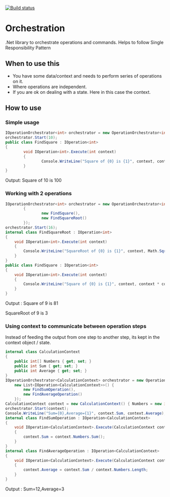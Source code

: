 [![Build status](https://ci.appveyor.com/api/projects/status/6qx7d8dpnx8o5d4n?svg=true)](https://ci.appveyor.com/project/joymon/orchestration)

# Orchestration
.Net library to orchestrate operations and commands. Helps to follow Single Responsibility Pattern
## When to use this
- You have some data/context and needs to perform series of operations on it.
- Where operations are independent.
- If you are ok on dealing with a state. Here in this case the context.

## How to use
### Simple usage
```cs
IOperationOrchestrator<int> orchestrator = new OperationOrchestrator<int>(new List<IOperation<int>>() { new FindSquare() });
orchestrator.Start(10);       
public class FindSquare : IOperation<int>
{
        void IOperation<int>.Execute(int context)
        {
                Console.WriteLine("Square of {0} is {1}", context, context * context);
        }
}
```
Output: Square of 10 is 100
### Working with 2 operations
```cs
IOperationOrchestrator<int> orchestrator = new OperationOrchestrator<int>(new List<IOperation<int>>()
        {
                new FindSquare(),
                new FindSquareRoot()
        });
orchestrator.Start(16);
internal class FindSquareRoot : IOperation<int>
{
    void IOperation<int>.Execute(int context)
    {
        Console.WriteLine("SquareRoot of {0} is {1}", context, Math.Sqrt(context));
    }
}
public class FindSquare : IOperation<int>
{
    void IOperation<int>.Execute(int context)
    {
        Console.WriteLine("Square of {0} is {1}", context, context * context);
    }
}
```

Output : Square of 9 is 81

SquareRoot of 9 is 3
### Using context to communicate between operation steps

Instead of feeding the output from one step to another step, its kept in the context object / state.

```cs
internal class CalculationContext
{
    public int[] Numbers { get; set; }
    public int Sum { get; set; }
    public int Average { get; set; }
}
IOperationOrchestrator<CalculationContext> orchestrator = new OperationOrchestrator<CalculationContext>(
    new List<IOperation<CalculationContext>>() {
        new FindSumOperation(),
        new FindAverageOperation()
    });
CalculationContext context = new CalculationContext() { Numbers = new int[] { 1, 2, 3, 6 } };
orchestrator.Start(context);
Console.WriteLine("Sum={0},Average={1}", context.Sum, context.Average);
internal class FindSumOperation : IOperation<CalculationContext>
{
    void IOperation<CalculationContext>.Execute(CalculationContext context)
    {
        context.Sum = context.Numbers.Sum();
    }
}
internal class FindAverageOperation : IOperation<CalculationContext>
{
    void IOperation<CalculationContext>.Execute(CalculationContext context)
    {
        context.Average = context.Sum / context.Numbers.Length;
    }
}
```
Output : Sum=12,Average=3
